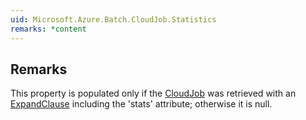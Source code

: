 ```yaml
---  
uid: Microsoft.Azure.Batch.CloudJob.Statistics  
remarks: *content  
---  
```

  
## Remarks  
 This property is populated only if the [CloudJob](assetId:///T:Microsoft.Azure.Batch.CloudJob?qualifyHint=False&autoUpgrade=True) was retrieved with an [ExpandClause](assetId:///P:Microsoft.Azure.Batch.ODATADetailLevel.ExpandClause?qualifyHint=False&autoUpgrade=True) including the 'stats' attribute; otherwise it is null.